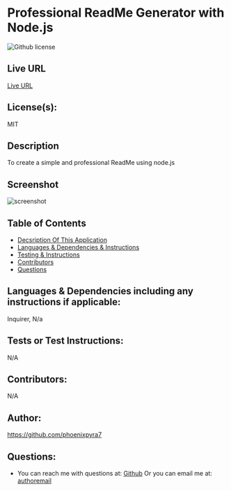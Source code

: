 # Professional ReadMe Generator with Node.js 
![Github license](https://img.shields.io/badge/license-MIT-purple.svg) 

## Live URL
[Live URL](N/A)

##  License(s):
MIT

## Description
To create a simple and professional ReadMe using node.js

## Screenshot
![screenshot](undefined)

## Table of Contents
* [Decsription Of This Application](#DescriiptionOfThisApplication)
* [Languages & Dependencies & Instructions](#languagesanddependenciesandinstructions)
* [Testing & Instructions](#testingandinstructions)
* [Contributors](#contributors)
* [Questions](#questions)

## Languages & Dependencies including any instructions if applicable:
Inquirer, N/a

## Tests or Test Instructions:
N/A

## Contributors:
N/A

## Author:
https://github.com/phoenixpyra7

## Questions:
-  You can reach me with questions at: [Github](https://https://github.com/phoenixpyra7) Or you can email me at: [authoremail](undefined)
